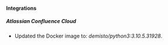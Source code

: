 #### Integrations
##### Atlassian Confluence Cloud
- Updated the Docker image to: *demisto/python3:3.10.5.31928*.
